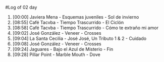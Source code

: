 #Log of 02 day

1. [00:00] Javiera Mena - Esquemas juveniles - Sol de invierno
1. [08:55] Café Tacvba - Tiempo Trascurrido - El Ciclón
1. [08:58] Café Tacvba - Tiempo Trascurrido - Cómo te extraño mi amor
1. [09:02] José González - Veneer - Crosses
1. [09:04] La Santa Cecilia - José José, Un Tributo 1 & 2 - Cuidado
1. [09:08] José González - Veneer - Crosses
1. [09:24] Jaguares - Bajo el Azul de Misterio - Fin
1. [09:28] Pillar Point - Marble Mouth - Dove
